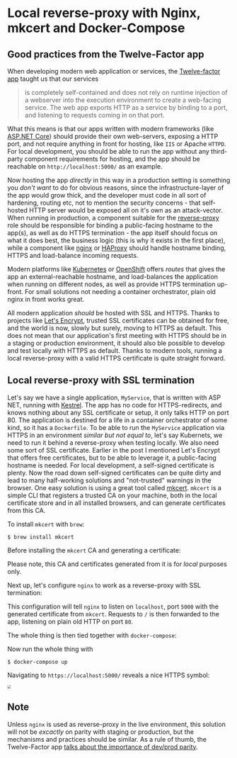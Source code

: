 Local reverse-proxy with Nginx, mkcert and Docker-Compose
===

## Good practices from the Twelve-Factor app
When developing modern web application or services, the [Twelve-factor app](https://12factor.net/port-binding) taught us that our services

>is completely self-contained and does not rely on runtime injection of a webserver into the execution environment to create a web-facing service. The web app exports HTTP as a service by binding to a port, and listening to requests coming in on that port.

What this means is that our apps written with modern frameworks (like [ASP.NET Core](https://docs.microsoft.com/en-us/aspnet/core/?view=aspnetcore-3.1)) should provide their own web-servers, exposing a HTTP port, and not require anything in front for hosting, like `IIS` or Apache `HTTPD`. For local development, you should be able to run the app without any third-party component requirements for hosting, and the app should be reachable on `http://localhost:5000/` as an example.

 Now hosting the app _directly_ in this way in a production setting is something you _don't want_ to do for obvious reasons, since the infrastructure-layer of the app would grow thick, and the developer must code in all sort of hardening, routing etc, not to mention the security concerns - that self-hosted HTTP server would be exposed all on it's own as an attack-vector. When running in production, a component suitable for the [reverse-proxy](https://en.wikipedia.org/wiki/Reverse_proxy) role should be responsible for binding a public-facing hostname to the app(s), as well as do HTTPS termination - the app itself should focus on what it does best, the business logic (this is why it exists in the first place), while a component like [nginx](https://www.nginx.com/) or [HAProxy](http://www.haproxy.org/) should handle hostname binding, HTTPS and load-balance incoming requests.

 Modern platforms like [Kubernetes](https://kubernetes.io/) or [OpenShift](https://www.openshift.com/) offers _routes_ that gives the app an external-reachable hostname, and load-balances the application when running on different nodes, as well as provide HTTPS termination up-front. For small solutions not needing a container orchestrator, plain old nginx in front works great.

 All modern application _should_ be hosted with SSL and HTTPS. Thanks to projects like [Let's Encrypt](https://letsencrypt.org/), trusted SSL certificates can be obtained for free, and the world is now, slowly but surely, moving to HTTPS as default. This does not mean that our application's first meeting with HTTPS should be in a staging or production environment, it should also ble possible to develop and test locally with HTTPS as default. Thanks to modern tools, running a local reverse-proxy with a valid HTTPS certificate is quite straight forward.

## Local reverse-proxy with SSL termination

 Let's say we have a single application, `MyService`, that is written with ASP NET, running with [Kestrel](https://docs.microsoft.com/en-us/aspnet/core/fundamentals/servers/kestrel?view=aspnetcore-3.1). The app has no code for HTTPS-redirects, and knows nothing about any SSL certificate or setup, it only talks HTTP on port 80. The application is destined for a life in a container orchestrator of some kind, so it has a `Dockerfile`. To be able to run the `MyService` application via HTTPS in an environment _similar but not equal to_, let's say Kubernets, we need to run it behind a reverse-proxy when testing locally. We also need some sort of SSL certificate. Earlier in the post I mentioned Let's Encrypt that offers free certificates, but to be able to leverage it, a public-facing hostname is needed. For local development, a self-signed certificate is plenty. Now the road down self-signed certificates can be quite dirty and lead to many half-working solutions and "not-trusted" warnings in the browser. One easy solution is using a great tool called [mkcert](https://github.com/FiloSottile/mkcert). `mkcert` is a simple CLI that registers a trusted CA on your machine, both in the local certificate store and in all installed browsers, and can generate certificates from this CA.

 To install `mkcert` with `brew`:

`$ brew install mkcert`

Before installing the `mkcert` CA and generating a certificate:

<script src="https://gist.github.com/andmos/7fae6b63942f0c27f65cd1fd5dc9e47d.js"></script>

Please note, this CA and certificates generated from it is for _local_ purposes only.

Next up, let's configure `nginx` to work as a reverse-proxy with SSL termination:

<script src="https://gist.github.com/andmos/76fed99e90c2370eab3abcfd316d604e.js"></script>

This configuration will tell `nginx` to listen on `localhost`, port `5000` with the generated certificate from `mkcert`. Requests to `/` is then forwarded to the app, listening on plain old HTTP on port `80`.

The whole thing is then tied together with `docker-compose`:

<script src="https://gist.github.com/andmos/b09aeb7bdef0e0d991140e199f41ea6f.js"></script>

Now run the whole thing with

```shell
$ docker-compose up
```

Navigating to `https://localhost:5000/` reveals a nice HTTPS symbol:

<img src="https://i.imgur.com/Yo2Jqgt.png" style="zoom:50%;" />

## Note

Unless `nginx` is used as reverse-proxy in the live environment, this solution will not be _excactly_ on parity with staging or production, but the mechanisms and practices should be similar. As a rule of thumb, the Twelve-Factor app [talks about the importance of  dev/prod parity](https://12factor.net/dev-prod-parity).